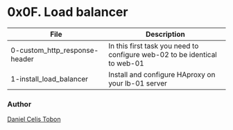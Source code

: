 # 0x0F. Load balancer

| File | Description |
| ------ | ------ |
| 0-custom_http_response-header | In this first task you need to configure web-02 to be identical to web-01 |
| 1-install_load_balancer | Install and configure HAproxy on your lb-01 server |

### Author
[Daniel Celis Tobon](https://github.com/danicelistobon)
